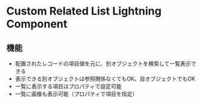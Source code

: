 # Custom Related List Lightning Component

## 機能
 - 配置されたレコードの項目値を元に、別オブジェクトを検索して一覧表示できる  
 - 表示できる別オブジェクトは参照関係なくてもOK、自オブジェクトでもOK  
 - 一覧に表示する項目はプロパティで設定可能  
 - 一覧に画像も表示可能（プロパティで項目を指定）  
